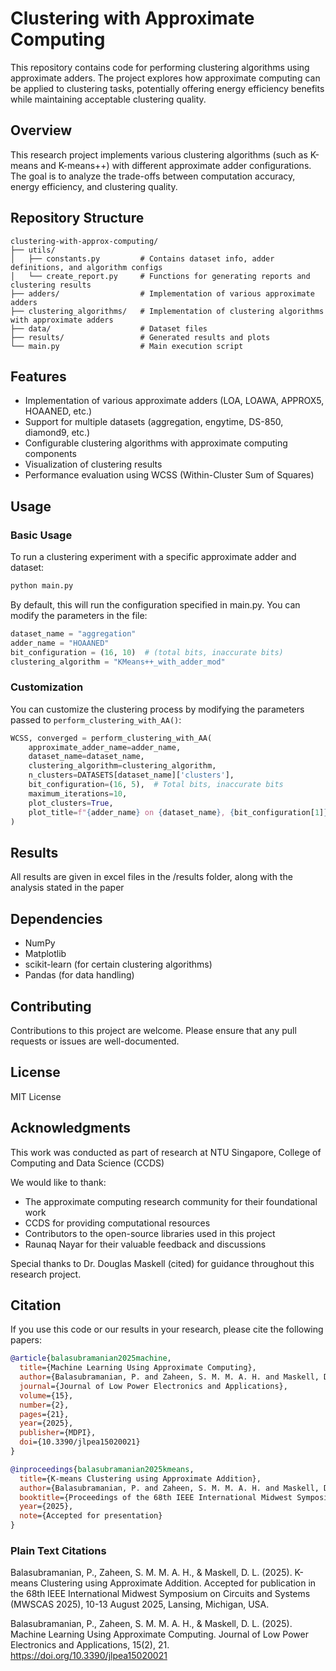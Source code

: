 # Clustering with Approximate Computing

This repository contains code for performing clustering algorithms using approximate adders. The project explores how approximate computing can be applied to clustering tasks, potentially offering energy efficiency benefits while maintaining acceptable clustering quality.

## Overview

This research project implements various clustering algorithms (such as K-means and K-means++) with different approximate adder configurations. The goal is to analyze the trade-offs between computation accuracy, energy efficiency, and clustering quality.

## Repository Structure

```
clustering-with-approx-computing/
├── utils/
│   ├── constants.py         # Contains dataset info, adder definitions, and algorithm configs
│   └── create_report.py     # Functions for generating reports and clustering results
├── adders/                  # Implementation of various approximate adders
├── clustering_algorithms/   # Implementation of clustering algorithms with approximate adders
├── data/                    # Dataset files
├── results/                 # Generated results and plots
└── main.py                  # Main execution script
```

## Features

- Implementation of various approximate adders (LOA, LOAWA, APPROX5, HOAANED, etc.)
- Support for multiple datasets (aggregation, engytime, DS-850, diamond9, etc.)
- Configurable clustering algorithms with approximate computing components
- Visualization of clustering results
- Performance evaluation using WCSS (Within-Cluster Sum of Squares)

## Usage

### Basic Usage

To run a clustering experiment with a specific approximate adder and dataset:

```python
python main.py
```

By default, this will run the configuration specified in main.py. You can modify the parameters in the file:

```python
dataset_name = "aggregation"
adder_name = "HOAANED"
bit_configuration = (16, 10)  # (total bits, inaccurate bits)
clustering_algorithm = "KMeans++_with_adder_mod"
```

### Customization

You can customize the clustering process by modifying the parameters passed to `perform_clustering_with_AA()`:

```python
WCSS, converged = perform_clustering_with_AA(
    approximate_adder_name=adder_name,
    dataset_name=dataset_name,
    clustering_algorithm=clustering_algorithm,
    n_clusters=DATASETS[dataset_name]['clusters'],
    bit_configuration=(16, 5),  # Total bits, inaccurate bits
    maximum_iterations=10,
    plot_clusters=True,
    plot_title=f"{adder_name} on {dataset_name}, {bit_configuration[1]} inaccurate bits",
)
```

## Results

All results are given in excel files in the /results folder, along with the analysis stated in the paper

## Dependencies

- NumPy
- Matplotlib
- scikit-learn (for certain clustering algorithms)
- Pandas (for data handling)

## Contributing

Contributions to this project are welcome. Please ensure that any pull requests or issues are well-documented.

## License

MIT License

## Acknowledgments

This work was conducted as part of research at NTU Singapore, College of Computing and Data Science (CCDS) 

We would like to thank:
- The approximate computing research community for their foundational work
- CCDS for providing computational resources
- Contributors to the open-source libraries used in this project
- Raunaq Nayar for their valuable feedback and discussions

Special thanks to Dr. Douglas Maskell (cited) for guidance throughout this research project.

## Citation

If you use this code or our results in your research, please cite the following papers:

```bibtex
@article{balasubramanian2025machine,
  title={Machine Learning Using Approximate Computing},
  author={Balasubramanian, P. and Zaheen, S. M. M. A. H. and Maskell, D. L.},
  journal={Journal of Low Power Electronics and Applications},
  volume={15},
  number={2},
  pages={21},
  year={2025},
  publisher={MDPI},
  doi={10.3390/jlpea15020021}
}

@inproceedings{balasubramanian2025kmeans,
  title={K-means Clustering using Approximate Addition},
  author={Balasubramanian, P. and Zaheen, S. M. M. A. H. and Maskell, D. L.},
  booktitle={Proceedings of the 68th IEEE International Midwest Symposium on Circuits and Systems},
  year={2025},
  note={Accepted for presentation}
}
```

### Plain Text Citations

Balasubramanian, P., Zaheen, S. M. M. A. H., & Maskell, D. L. (2025). K-means Clustering using Approximate Addition. Accepted for publication in the 68th IEEE International Midwest Symposium on Circuits and Systems (MWSCAS 2025), 10-13 August 2025, Lansing, Michigan, USA.

Balasubramanian, P., Zaheen, S. M. M. A. H., & Maskell, D. L. (2025). Machine Learning Using Approximate Computing. Journal of Low Power Electronics and Applications, 15(2), 21. https://doi.org/10.3390/jlpea15020021
